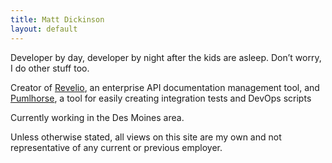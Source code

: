 ```yaml
---
title: Matt Dickinson
layout: default
---
```


<div class="col-md-12">
<div class="box">

Developer by day, developer by night after the kids are asleep. Don’t worry, I do other stuff too.

Creator of [Revelio](https://getrevelio.com), an enterprise API documentation management tool, and [Pumlhorse](http://pumlhorse.com),
a tool for easily creating integration tests and DevOps scripts

Currently working in the Des Moines area.

Unless otherwise stated, all views on this site are my own and not representative of any current or previous employer.

</div>
</div>